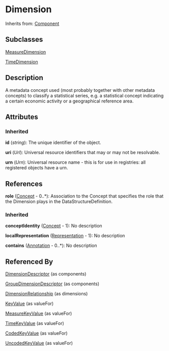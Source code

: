 
# Dimension



Inherits from: [Component](../Base/Component.md)

## Subclasses

[MeasureDimension](MeasureDimension.md)

[TimeDimension](TimeDimension.md)



## Description

A metadata concept used (most probably together with other metadata concepts) to classify a statistical series, e.g. a statistical concept indicating a certain economic activity or a geographical reference area.


## Attributes

### Inherited

**id** (*string*): The unique identifier of the object.

**uri** (*Url*): Universal resource identifiers that may or may not be resolvable.

**urn** (*Urn*): Universal resource name - this is for use in registries: all registered objects have a urn.



## References

**role** ([Concept](../ConceptScheme/Concept.md) - 0..*): Association to the Concept that specifies the role that the Dimension plays in the DataStructureDefinition.

### Inherited

**conceptIdentity** ([Concept](../ConceptScheme/Concept.md) - 1): No description

**localRepresentation** ([Representation](../Base/Representation.md) - 1): No description

**contains** ([Annotation](../Base/Annotation.md) - 0..*): No description



## Referenced By

[DimensionDescriptor](DimensionDescriptor.md) (as components)

[GroupDimensionDescriptor](GroupDimensionDescriptor.md) (as components)

[DimensionRelationship](DimensionRelationship.md) (as dimensions)

[KeyValue](KeyValue.md) (as valueFor)

[MeasureKeyValue](MeasureKeyValue.md) (as valueFor)

[TimeKeyValue](TimeKeyValue.md) (as valueFor)

[CodedKeyValue](CodedKeyValue.md) (as valueFor)

[UncodedKeyValue](UncodedKeyValue.md) (as valueFor)


